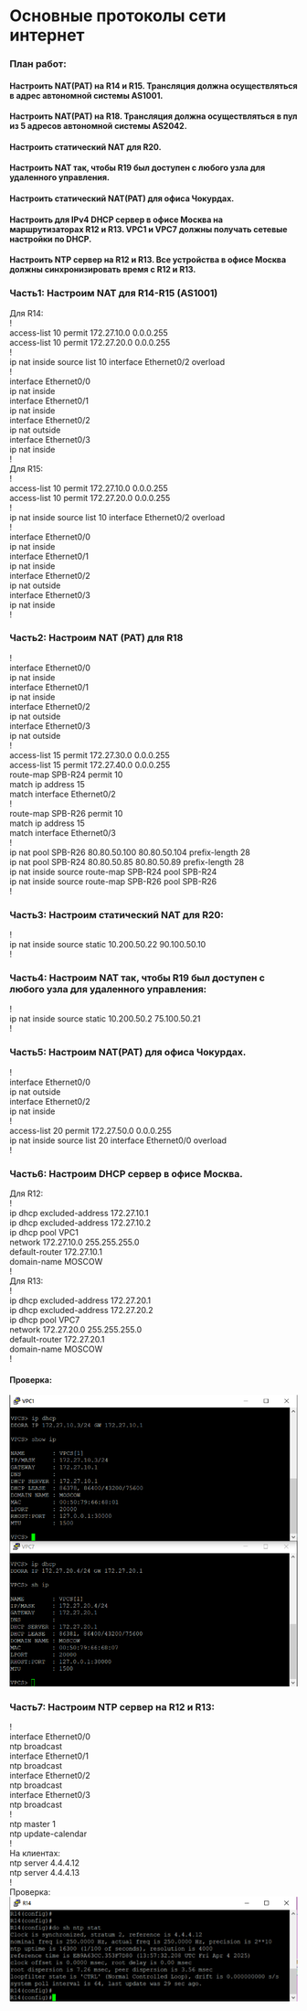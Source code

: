 # Основные протоколы сети интернет  

### План работ:  
#### Настроить NAT(PAT) на R14 и R15. Трансляция должна осуществляться в адрес автономной системы AS1001.  
#### Настроить NAT(PAT) на R18. Трансляция должна осуществляться в пул из 5 адресов автономной системы AS2042.  
#### Настроить статический NAT для R20.  
#### Настроить NAT так, чтобы R19 был доступен с любого узла для удаленного управления.  
#### Настроить статический NAT(PAT) для офиса Чокурдах.  
#### Настроить для IPv4 DHCP сервер в офисе Москва на маршрутизаторах R12 и R13. VPC1 и VPC7 должны получать сетевые настройки по DHCP.  
#### Настроить NTP сервер на R12 и R13. Все устройства в офисе Москва должны синхронизировать время с R12 и R13.  

### Часть1: Настроим NAT для R14-R15 (AS1001)  
Для R14:  
!  
access-list 10 permit 172.27.10.0 0.0.0.255  
access-list 10 permit 172.27.20.0 0.0.0.255  
!  
ip nat inside source list 10 interface Ethernet0/2 overload  
!  
interface Ethernet0/0  
  ip nat inside  
interface Ethernet0/1  
  ip nat inside  
interface Ethernet0/2  
 ip nat outside  
interface Ethernet0/3  
  ip nat inside  
!  
Для R15:  
!  
access-list 10 permit 172.27.10.0 0.0.0.255  
access-list 10 permit 172.27.20.0 0.0.0.255  
!  
ip nat inside source list 10 interface Ethernet0/2 overload  
!  
interface Ethernet0/0  
  ip nat inside  
interface Ethernet0/1  
  ip nat inside  
interface Ethernet0/2  
 ip nat outside  
interface Ethernet0/3  
  ip nat inside  
!  
### Часть2: Настроим NAT (PAT) для R18  
!  
interface Ethernet0/0  
 ip nat inside  
interface Ethernet0/1  
 ip nat inside  
interface Ethernet0/2  
 ip nat outside  
interface Ethernet0/3  
 ip nat outside  
!  
access-list 15 permit 172.27.30.0 0.0.0.255  
access-list 15 permit 172.27.40.0 0.0.0.255  
route-map SPB-R24 permit 10  
 match ip address 15  
 match interface Ethernet0/2  
!  
route-map SPB-R26 permit 10  
 match ip address 15  
 match interface Ethernet0/3  
!  
ip nat pool SPB-R26 80.80.50.100 80.80.50.104 prefix-length 28  
ip nat pool SPB-R24 80.80.50.85 80.80.50.89 prefix-length 28  
ip nat inside source route-map SPB-R24 pool SPB-R24  
ip nat inside source route-map SPB-R26 pool SPB-R26  
!  

### Часть3: Настроим статический NAT для R20:  
!  
ip nat inside source static 10.200.50.22 90.100.50.10  
!  
### Часть4: Настроим NAT так, чтобы R19 был доступен с любого узла для удаленного управления:  
!  
ip nat inside source static 10.200.50.2 75.100.50.21  
!  
### Часть5: Настроим NAT(PAT) для офиса Чокурдах.  
!  
interface Ethernet0/0  
 ip nat outside    
interface Ethernet0/2  
 ip nat inside  
!  
access-list 20 permit 172.27.50.0 0.0.0.255  
ip nat inside source list 20 interface Ethernet0/0 overload  
!  
### Часть6: Настроим DHCP сервер в офисе Москва.  
Для R12:  
!  
ip dhcp excluded-address 172.27.10.1  
ip dhcp excluded-address 172.27.10.2  
ip dhcp pool VPC1  
 network 172.27.10.0 255.255.255.0  
 default-router 172.27.10.1  
 domain-name MOSCOW  
!  
Для R13:  
!  
ip dhcp excluded-address 172.27.20.1  
ip dhcp excluded-address 172.27.20.2  
ip dhcp pool VPC7  
 network 172.27.20.0 255.255.255.0  
 default-router 172.27.20.1  
 domain-name MOSCOW  
!  
#### Проверка:  
![alt-текст](https://github.com/stanlaz/otus_network_engineer/blob/main/Лабораторные%20работы/PROTOCOLS/DHCP-VPC.png)  

### Часть7: Настроим NTP сервер на R12 и R13:  
!  
interface Ethernet0/0  
 ntp broadcast  
interface Ethernet0/1  
 ntp broadcast  
interface Ethernet0/2  
 ntp broadcast  
interface Ethernet0/3  
 ntp broadcast  
!  
ntp master 1  
ntp update-calendar  
!  
На клиентах:  
ntp server 4.4.4.12  
ntp server 4.4.4.13  
!  
Проверка:  
![alt-текст](https://github.com/stanlaz/otus_network_engineer/blob/main/Лабораторные%20работы/PROTOCOLS/NTP-R14.png)  


